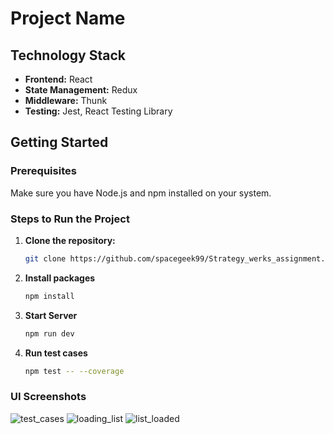 # Project Name

## Technology Stack
- **Frontend:** React
- **State Management:** Redux
- **Middleware:** Thunk
- **Testing:** Jest, React Testing Library

## Getting Started

### Prerequisites
Make sure you have Node.js and npm installed on your system.

### Steps to Run the Project

1. **Clone the repository:**
   ```bash
   git clone https://github.com/spacegeek99/Strategy_werks_assignment.git https://github.com/your-repo-url.git

2. **Install packages**
   ```bash
   npm install
   
3. **Start Server**
   ```bash
   npm run dev

4. **Run test cases**
   ```bash
   npm test -- --coverage

### UI Screenshots
![test_cases](https://github.com/user-attachments/assets/b91fa500-f09b-408b-bc53-ec7a9cc68ae2)
![loading_list](https://github.com/user-attachments/assets/6b56be01-b23b-4f1e-a235-84f5fcb876b0)
![list_loaded](https://github.com/user-attachments/assets/240f04e0-8698-4880-9115-f41a05df32d9)
